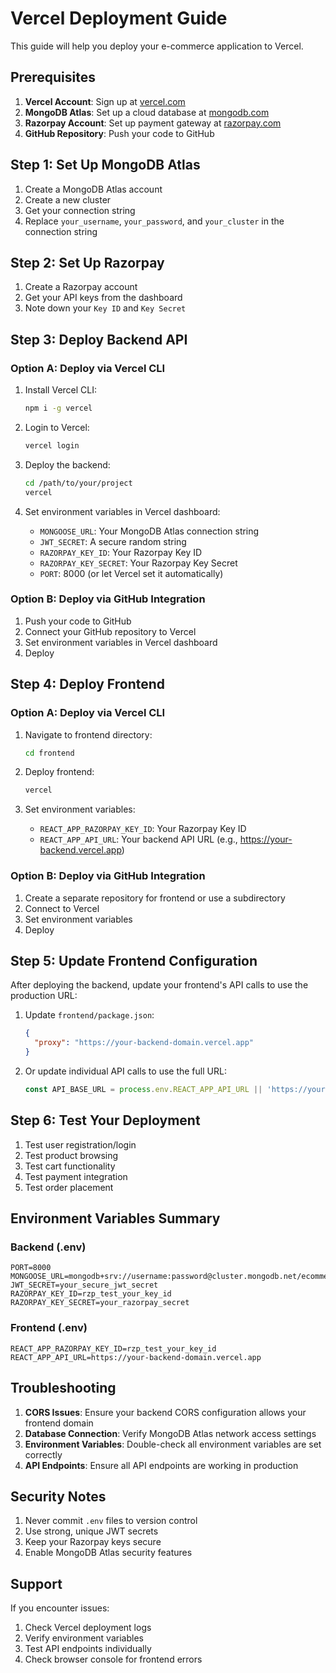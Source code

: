 # Vercel Deployment Guide

This guide will help you deploy your e-commerce application to Vercel.

## Prerequisites

1. **Vercel Account**: Sign up at [vercel.com](https://vercel.com)
2. **MongoDB Atlas**: Set up a cloud database at [mongodb.com](https://mongodb.com)
3. **Razorpay Account**: Set up payment gateway at [razorpay.com](https://razorpay.com)
4. **GitHub Repository**: Push your code to GitHub

## Step 1: Set Up MongoDB Atlas

1. Create a MongoDB Atlas account
2. Create a new cluster
3. Get your connection string
4. Replace `your_username`, `your_password`, and `your_cluster` in the connection string

## Step 2: Set Up Razorpay

1. Create a Razorpay account
2. Get your API keys from the dashboard
3. Note down your `Key ID` and `Key Secret`

## Step 3: Deploy Backend API

### Option A: Deploy via Vercel CLI

1. Install Vercel CLI:
   ```bash
   npm i -g vercel
   ```

2. Login to Vercel:
   ```bash
   vercel login
   ```

3. Deploy the backend:
   ```bash
   cd /path/to/your/project
   vercel
   ```

4. Set environment variables in Vercel dashboard:
   - `MONGOOSE_URL`: Your MongoDB Atlas connection string
   - `JWT_SECRET`: A secure random string
   - `RAZORPAY_KEY_ID`: Your Razorpay Key ID
   - `RAZORPAY_KEY_SECRET`: Your Razorpay Key Secret
   - `PORT`: 8000 (or let Vercel set it automatically)

### Option B: Deploy via GitHub Integration

1. Push your code to GitHub
2. Connect your GitHub repository to Vercel
3. Set environment variables in Vercel dashboard
4. Deploy

## Step 4: Deploy Frontend

### Option A: Deploy via Vercel CLI

1. Navigate to frontend directory:
   ```bash
   cd frontend
   ```

2. Deploy frontend:
   ```bash
   vercel
   ```

3. Set environment variables:
   - `REACT_APP_RAZORPAY_KEY_ID`: Your Razorpay Key ID
   - `REACT_APP_API_URL`: Your backend API URL (e.g., https://your-backend.vercel.app)

### Option B: Deploy via GitHub Integration

1. Create a separate repository for frontend or use a subdirectory
2. Connect to Vercel
3. Set environment variables
4. Deploy

## Step 5: Update Frontend Configuration

After deploying the backend, update your frontend's API calls to use the production URL:

1. Update `frontend/package.json`:
   ```json
   {
     "proxy": "https://your-backend-domain.vercel.app"
   }
   ```

2. Or update individual API calls to use the full URL:
   ```javascript
   const API_BASE_URL = process.env.REACT_APP_API_URL || 'https://your-backend-domain.vercel.app';
   ```

## Step 6: Test Your Deployment

1. Test user registration/login
2. Test product browsing
3. Test cart functionality
4. Test payment integration
5. Test order placement

## Environment Variables Summary

### Backend (.env)
```
PORT=8000
MONGOOSE_URL=mongodb+srv://username:password@cluster.mongodb.net/ecommerce
JWT_SECRET=your_secure_jwt_secret
RAZORPAY_KEY_ID=rzp_test_your_key_id
RAZORPAY_KEY_SECRET=your_razorpay_secret
```

### Frontend (.env)
```
REACT_APP_RAZORPAY_KEY_ID=rzp_test_your_key_id
REACT_APP_API_URL=https://your-backend-domain.vercel.app
```

## Troubleshooting

1. **CORS Issues**: Ensure your backend CORS configuration allows your frontend domain
2. **Database Connection**: Verify MongoDB Atlas network access settings
3. **Environment Variables**: Double-check all environment variables are set correctly
4. **API Endpoints**: Ensure all API endpoints are working in production

## Security Notes

1. Never commit `.env` files to version control
2. Use strong, unique JWT secrets
3. Keep your Razorpay keys secure
4. Enable MongoDB Atlas security features

## Support

If you encounter issues:
1. Check Vercel deployment logs
2. Verify environment variables
3. Test API endpoints individually
4. Check browser console for frontend errors 